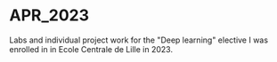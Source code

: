 # APR_2023
Labs and individual project work for the "Deep learning" elective I was enrolled in in Ecole Centrale de Lille in 2023.
